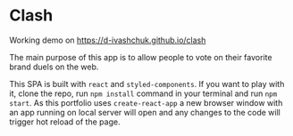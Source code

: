 # Clash

Working demo on https://d-ivashchuk.github.io/clash

The main purpose of this app is to allow people to vote on their favorite brand duels on the web.

This SPA is built with `react` and `styled-components`. If you want to play with it, clone the repo, run `npm install` command in your terminal and run `npm start`. As this portfolio uses `create-react-app` a new browser window with an app running on local server will open and any changes to the code will trigger hot reload of the page.
